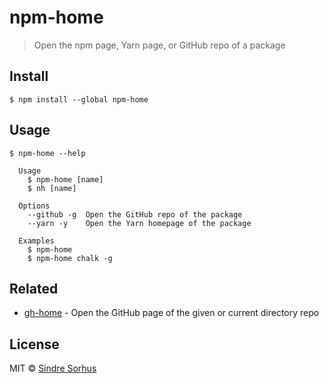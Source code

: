 # npm-home

> Open the npm page, Yarn page, or GitHub repo of a package


## Install

```
$ npm install --global npm-home
```


## Usage

```
$ npm-home --help

  Usage
    $ npm-home [name]
    $ nh [name]

  Options
    --github -g  Open the GitHub repo of the package
    --yarn -y    Open the Yarn homepage of the package

  Examples
    $ npm-home
    $ npm-home chalk -g
```


## Related

- [gh-home](https://github.com/sindresorhus/gh-home) - Open the GitHub page of the given or current directory repo


## License

MIT © [Sindre Sorhus](https://sindresorhus.com)
